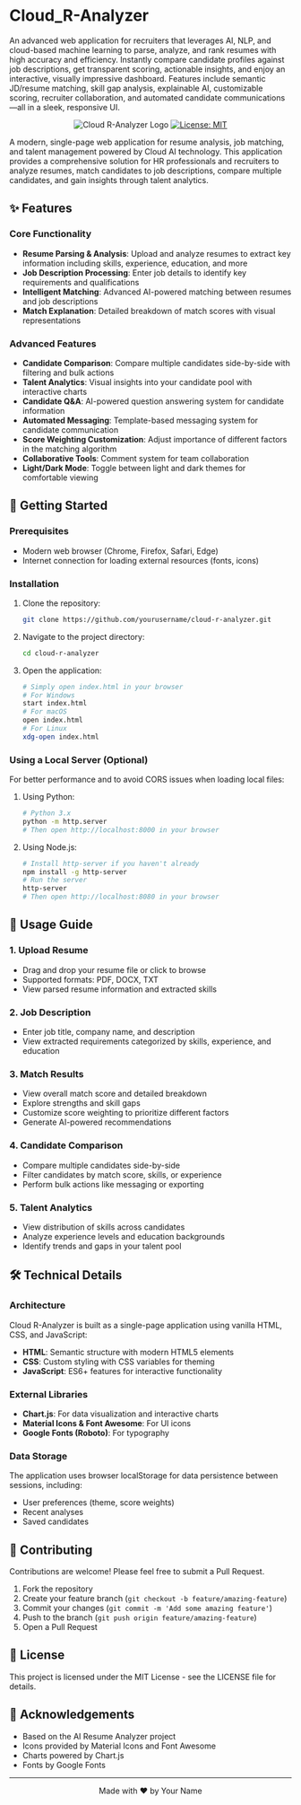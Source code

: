 # Cloud_R-Analyzer
An advanced web application for recruiters that leverages AI, NLP, and cloud-based machine learning to parse, analyze, and rank resumes with high accuracy and efficiency. Instantly compare candidate profiles against job descriptions, get transparent scoring, actionable insights, and enjoy an interactive, visually impressive dashboard. Features include semantic JD/resume matching, skill gap analysis, explainable AI, customizable scoring, recruiter collaboration, and automated candidate communications—all in a sleek, responsive UI.

<div align="center">

![Cloud R-Analyzer Logo](https://img.shields.io/badge/Cloud-R--Analyzer-2563eb?style=for-the-badge&logo=data:image/svg+xml;base64,PHN2ZyB4bWxucz0iaHR0cDovL3d3dy53My5vcmcvMjAwMC9zdmciIHZpZXdCb3g9IjAgMCAyNCAyNCI+PHBhdGggZmlsbD0id2hpdGUiIGQ9Ik0xMiAyQzYuNDggMiAyIDYuNDggMiAxMnM0LjQ4IDEwIDEwIDEwIDEwLTQuNDggMTAtMTBTMTcuNTIgMiAxMiAyem0wIDE4Yy00LjQxIDAtOC0zLjU5LTgtOHMzLjU5LTggOC04IDggMy41OSA4IDgtMy41OSA4LTggOHptMy44OC03LjE2TDExLjE2IDguMTJjLS4zMy0uMzMtLjg1LS4zMy0xLjE4IDBzLS4zMy44NSAwIDEuMThsNC4yNSA0LjI1YzMzLjMzLjMzLjg1LjMzIDEuMTggMHMuMzMtLjg1IDAtMS4xOHoiLz48L3N2Zz4=)
[![License: MIT](https://img.shields.io/badge/License-MIT-yellow.svg)](https://opensource.org/licenses/MIT)

</div>

A modern, single-page web application for resume analysis, job matching, and talent management powered by Cloud AI technology. This application provides a comprehensive solution for HR professionals and recruiters to analyze resumes, match candidates to job descriptions, compare multiple candidates, and gain insights through talent analytics.

## ✨ Features

### Core Functionality
- **Resume Parsing & Analysis**: Upload and analyze resumes to extract key information including skills, experience, education, and more
- **Job Description Processing**: Enter job details to identify key requirements and qualifications
- **Intelligent Matching**: Advanced AI-powered matching between resumes and job descriptions
- **Match Explanation**: Detailed breakdown of match scores with visual representations

### Advanced Features
- **Candidate Comparison**: Compare multiple candidates side-by-side with filtering and bulk actions
- **Talent Analytics**: Visual insights into your candidate pool with interactive charts
- **Candidate Q&A**: AI-powered question answering system for candidate information
- **Automated Messaging**: Template-based messaging system for candidate communication
- **Score Weighting Customization**: Adjust importance of different factors in the matching algorithm
- **Collaborative Tools**: Comment system for team collaboration
- **Light/Dark Mode**: Toggle between light and dark themes for comfortable viewing

## 🚀 Getting Started

### Prerequisites
- Modern web browser (Chrome, Firefox, Safari, Edge)
- Internet connection for loading external resources (fonts, icons)

### Installation

1. Clone the repository:
   ```bash
   git clone https://github.com/yourusername/cloud-r-analyzer.git
   ```

2. Navigate to the project directory:
   ```bash
   cd cloud-r-analyzer
   ```

3. Open the application:
   ```bash
   # Simply open index.html in your browser
   # For Windows
   start index.html
   # For macOS
   open index.html
   # For Linux
   xdg-open index.html
   ```

### Using a Local Server (Optional)

For better performance and to avoid CORS issues when loading local files:

1. Using Python:
   ```bash
   # Python 3.x
   python -m http.server
   # Then open http://localhost:8000 in your browser
   ```

2. Using Node.js:
   ```bash
   # Install http-server if you haven't already
   npm install -g http-server
   # Run the server
   http-server
   # Then open http://localhost:8080 in your browser
   ```

## 📖 Usage Guide

### 1. Upload Resume
- Drag and drop your resume file or click to browse
- Supported formats: PDF, DOCX, TXT
- View parsed resume information and extracted skills

### 2. Job Description
- Enter job title, company name, and description
- View extracted requirements categorized by skills, experience, and education

### 3. Match Results
- View overall match score and detailed breakdown
- Explore strengths and skill gaps
- Customize score weighting to prioritize different factors
- Generate AI-powered recommendations

### 4. Candidate Comparison
- Compare multiple candidates side-by-side
- Filter candidates by match score, skills, or experience
- Perform bulk actions like messaging or exporting

### 5. Talent Analytics
- View distribution of skills across candidates
- Analyze experience levels and education backgrounds
- Identify trends and gaps in your talent pool

## 🛠️ Technical Details

### Architecture
Cloud R-Analyzer is built as a single-page application using vanilla HTML, CSS, and JavaScript:

- **HTML**: Semantic structure with modern HTML5 elements
- **CSS**: Custom styling with CSS variables for theming
- **JavaScript**: ES6+ features for interactive functionality

### External Libraries
- **Chart.js**: For data visualization and interactive charts
- **Material Icons & Font Awesome**: For UI icons
- **Google Fonts (Roboto)**: For typography

### Data Storage
The application uses browser localStorage for data persistence between sessions, including:
- User preferences (theme, score weights)
- Recent analyses
- Saved candidates

## 🤝 Contributing

Contributions are welcome! Please feel free to submit a Pull Request.

1. Fork the repository
2. Create your feature branch (`git checkout -b feature/amazing-feature`)
3. Commit your changes (`git commit -m 'Add some amazing feature'`)
4. Push to the branch (`git push origin feature/amazing-feature`)
5. Open a Pull Request

## 📄 License

This project is licensed under the MIT License - see the LICENSE file for details.

## 🙏 Acknowledgements

- Based on the AI Resume Analyzer project
- Icons provided by Material Icons and Font Awesome
- Charts powered by Chart.js
- Fonts by Google Fonts

---

<div align="center">
Made with ❤️ by Your Name
</div>